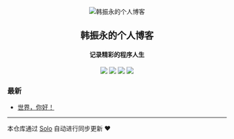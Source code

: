 <p align="center"><img alt="韩振永的个人博客" src="https://static.b3log.org/images/brand/solo-32.png"></p><h2 align="center">
韩振永的个人博客
</h2>

<h4 align="center">记录精彩的程序人生</h4>
<p align="center"><a title="韩振永的个人博客" target="_blank" href="https://github.com/Hzhenyong/solo-blog"><img src="https://img.shields.io/github/last-commit/Hzhenyong/solo-blog.svg?style=flat-square&color=FF9900"></a>
<a title="GitHub repo size in bytes" target="_blank" href="https://github.com/Hzhenyong/solo-blog"><img src="https://img.shields.io/github/repo-size/Hzhenyong/solo-blog.svg?style=flat-square"></a>
<a title="Solo Version" target="_blank" href="https://github.com/b3log/solo/releases"><img src="https://img.shields.io/badge/solo-3.6.4-f1e05a.svg?style=flat-square&color=blueviolet"></a>
<a title="Hits" target="_blank" href="https://github.com/b3log/hits"><img src="https://hits.b3log.org/Hzhenyong/solo-blog.svg"></a></p>

### 最新

* [世界，你好！](http://blog.hzy2013.cn/solo/hello-solo)



---

本仓库通过 [Solo](https://github.com/b3log/solo) 自动进行同步更新 ❤️ 